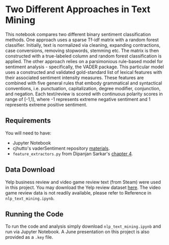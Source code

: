 # Two Different Approaches in Text Mining

This notebook compares two different binary sentiment classification methods. One approach uses a sparse Tf-idf matrix with a random forest classifier. Initially, text is normalized via cleaning, expanding contractions, case conversions, removing stopwords, stemming etc. The matrix is then constructed with a true-labeled column and random forest classification is applied.
The other approach relies on a parsimonious rule-based model for sentiment analysis - specifically, the VADER package. This particular model uses a constructed and validated gold-standard list of lexical features with their associated sentiment intensity measures. These features are combined with five general rules that embody grammatical and syntactical conventions, i.e. punctuation, capitalization, degree modifier, conjunction, and negation. Each text/review is scored with continuous polarity scores in range of [-1,1], where -1 represents extreme negative sentiment and 1 represents extreme positive sentiment.

## Requirements

You will need to have:
- Jupyter Notebook
- cjhutto's vaderSentiment repository [materials](https://github.com/cjhutto/vaderSentiment).
- `feature_extractors.py` from Dipanjan Sarkar's [chapter 4](https://github.com/dipanjanS/text-analytics-with-python/tree/master/Old_Edition_v1/notebooks/Ch04_Text_Classification).

## Data Download

Yelp business review and video game review text (from Steam) were used in this project. You may download the Yelp review dataset [here](https://www.yelp.com/dataset). The video game review data is not readily available, please refer to Reference in `nlp_text_mining.ipynb`.

## Running the Code

To run the code and analysis simply download `nlp_text_mining.ipynb` and run via Jupyter Notebook. A June presentation on this project is also provided as a `.key` file.
